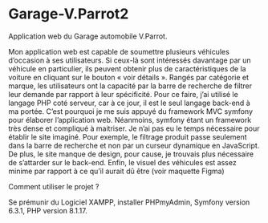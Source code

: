 # Garage-V.Parrot2
Application web du Garage automobile V.Parrot. 

Mon application web est capable de soumettre plusieurs véhicules d’occasion à ses utilisateurs. Si ceux-là sont intéressés davantage par un véhicule en particulier, ils peuvent obtenir plus de caractéristiques de la voiture en cliquant sur le bouton « voir détails ». 
Rangés par catégorie et marque, les utilisateurs ont la capacité par la barre de recherche de filtrer leur demande par rapport à leur spécificité. Pour ce faire, j’ai utilisé le langage PHP coté serveur, car à ce jour, il est le seul langage back-end à ma portée. C’est pourquoi je me suis appuyé du framework MVC symfony pour élaborer l’application web. Néanmoins, symfony étant un framework très dense et compliqué à maitriser. Je n’ai pas eu le temps nécessaire pour établir le site imaginé. Pour exemple, le filtrage produit passe seulement dans la barre de recherche et non par un curseur dynamique en JavaScript. De plus, le site manque de design, pour cause, je trouvais plus nécessaire de s’attarder sur le back-end. Enfin, le visuel des véhicules est assez minime par rapport à ce qu’il aurait dû être (voir maquette Figma)

Comment utiliser le projet ? 

Se prémunir du Logiciel XAMPP, installer PHPmyAdmin, Symfony version 6.3.1, PHP version 8.1.17. 
 
